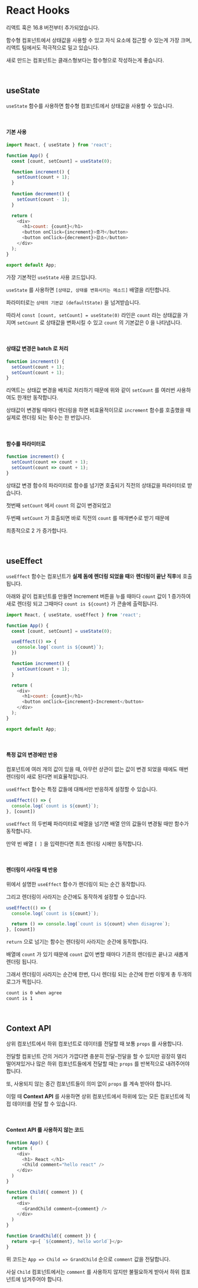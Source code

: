 # React Hooks

리액트 훅은 16.8 버전부터 추가되었습니다.

함수형 컴포넌트에서 상태값을 사용할 수 있고 자식 요소에 접근할 수 있는게 가장 크며, 리액트 팀에서도 적극적으로 밀고 있습니다.

새로 만드는 컴포넌트는 클래스형보다는 함수형으로 작성하는게 좋습니다.

<br>

## useState

`useState` 함수를 사용하면 함수형 컴포넌트에서 상태값을 사용할 수 있습니다.

<br>

#### 기본 사용

```js
import React, { useState } from 'react';

function App() {
  const [count, setCount] = useState(0);

  function increment() {
    setCount(count + 1);
  }
  
  function decrement() {
    setCount(count - 1);
  }

  return (
    <div>
      <h1>count: {count}</h1>
      <button onClick={increment}>증가</button>
      <button onClick={decrement}>감소</button>
    </div>
  );
}

export default App;
```

가장 기본적인 `useState` 사용 코드입니다.

`useState` 를 사용하면 `[상태값, 상태를 변화시키는 메소드]` 배열을 리턴합니다.

파라미터로는 `상태의 기본값 (defaultState)` 을 넘겨받습니다.

따라서 `const [count, setCount] = useState(0)` 라인은 `count` 라는 상태값을 가지며 `setCount` 로 상태값을 변화시킬 수 있고 `count` 의 기본값은 0 을 나타냅니다.

<br>

#### 상태값 변경은 batch 로 처리

```js
function increment() {
  setCount(count + 1);
  setCount(count + 1);
}
```

리액트는 상태값 변경을 배치로 처리하기 때문에 위와 같이 `setCount` 를 여러번 사용하여도 한개만 동작합니다.

상태값이 변경될 때마다 렌더링을 하면 비효율적이므로 `increment` 함수를 호출했을 때 실제로 렌더링 되는 횟수는 한 번입니다.

<br>

#### 함수를 파라미터로

```js
function increment() {
  setCount(count => count + 1);
  setCount(count => count + 1);
}
```

상태값 변경 함수의 파라미터로 함수를 넘기면 호출되기 직전의 상태값을 파라미터로 받습니다.

첫번째 `setCount` 에서 `count` 의 값이 변경되었고

두번째 `setCount` 가 호출되면 바로 직전의 `count` 를 매개변수로 받기 때문에

최종적으로 2 가 증가합니다.


<br>

## useEffect

`useEffect` 함수는 컴포넌트가 **실제 돔에 렌더링 되었을 때**와 **렌더링이 끝난 직후**에 호출됩니다.

아래와 같이 컴포넌트를 만들면 Increment 버튼을 누를 때마다 `count` 값이 1 증가하여 새로 렌더링 되고 그때마다 `count is ${count}` 가 콘솔에 출력됩니다.

```js
import React, { useState, useEffect } from 'react';

function App() {
  const [count, setCount] = useState(0);

  useEffect(() => {
    console.log(`count is ${count}`);
  })

  function increment() {
    setCount(count + 1);
  }

  return (
    <div>
      <h1>count: {count}</h1>
      <button onClick={increment}>Increment</button>
    </div>
  );
}

export default App;
```

<br>

#### 특정 값의 변경에만 반응

컴포넌트에 여러 개의 값이 있을 때, 아무런 상관이 없는 값이 변경 되었을 때에도 매번 렌더링이 새로 된다면 비효율적입니다.

`useEffect` 함수는 특정 값들에 대해서만 반응하게 설정할 수 있습니다.

```js
useEffect(() => {
  console.log(`count is ${count}`);
}, [count])
```

`useEffect` 의 두번째 파라미터로 배열을 넘기면 배열 안의 값들이 변경될 때만 함수가 동작합니다.

만약 빈 배열 `[ ]` 을 입력한다면 최초 렌더링 시에만 동작합니다.

<br>

#### 렌더링이 사라질 때 반응

위에서 설명한 `useEffect` 함수가 렌더링이 되는 순간 동작합니다.

그리고 렌더링이 사라지는 순간에도 동작하게 설정할 수 있습니다.

```js
useEffect(() => {
  console.log(`count is ${count}`);

  return () => console.log(`count is ${count} when disagree`);
}, [count])
```

`return` 으로 넘기는 함수는 렌더링이 사라지는 순간에 동작합니다.

배열에 `count` 가 있기 때문에 `count` 값이 변할 때마다 기존의 렌더링은 끝나고 새롭게 렌더링 됩니다.

그래서 렌더링이 사라지는 순간에 한번, 다시 렌더링 되는 순간에 한번 이렇게 총 두개의 로그가 찍힙니다.

```html
count is 0 when agree
count is 1
```

<br>

## Context API

상위 컴포넌트에서 하위 컴포넌트로 데이터를 전달할 때 보통 `props` 를 사용합니다.

전달할 컴포넌트 간의 거리가 가깝다면 충분히 전달-전달을 할 수 있지만 굉장히 멀리 떨어져있거나 많은 하위 컴포넌트들에게 전달할 때는 `props` 를 반복적으로 내려주어야 합니다.

또, 사용되지 않는 중간 컴포넌트들이 의미 없이 `props` 를 계속 받아야 합니다.

이럴 때 **Context API** 를 사용하면 상위 컴포넌트에서 하위에 있는 모든 컴포넌트에 직접 데이터를 전달 할 수 있습니다.

<br>

#### Context API 를 사용하지 않는 코드

```js
function App() {
  return (
    <div>
      <h1> React </h1>
      <Child comment="hello react" />
    </div>
  )
}

function Child({ comment }) {
  return (
    <div>
      <GrandChild comment={comment} />
    </div>
  )
}

function GrandChild({ comment }) {
  return <p>{ `${comment}, hello world`}</p>
}
```

위 코드는 `App => Child => GrandChild` 순으로 `comment` 값을 전달합니다.

사실 `Child` 컴포넌트에서는 `comment` 를 사용하지 않지만 불필요하게 받아서 하위 컴포넌트에 넘겨주어야 합니다.